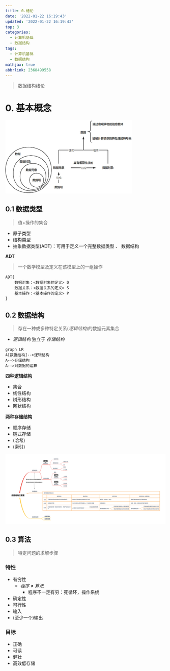 ```yaml
---
title: 0.绪论
date: '2022‎-‎01‎-‎22 ‏‎16:19:43'
updated: '2022‎-‎01‎-‎22 ‏‎16:19:43'
top: 3
categories:
  - 计算机基础
  - 数据结构
tags:
  - 计算机基础
  - 数据结构
mathjax: true
abbrlink: 2368499558
---
```


>   数据结构绪论

<!--more-->

# 0. 基本概念

<img src="0-绪论/image-20220122172609195-1645793917209.jpg" alt="image-20220122172609195" style="zoom:50%;" />

## 0.1 数据类型

>   值+操作的集合

-   原子类型
-   结构类型
-   抽象数据类型(ADT)：可用于定义一个完整数据类型 、 数据结构

**ADT**

>   一个数学模型及定义在该模型上的一组操作

```
ADT{
	数据对象：<数据对象的定义> D
	数据关系：<数据关系的定义> S
	基本操作：<基本操作的定义> P
}
```

<div STYLE="page-break-after: always;"></div>

## 0.2 数据结构

>   存在一种或多种特定关系(*逻辑结构*)的数据元素集合

-   *逻辑结构* 独立于 *存储结构*

```mermaid
graph LR
A[数据结构]-->逻辑结构
A-->存储结构
A-->对数据的运算
```

**四种逻辑结构**

-   集合
-   线性结构
-   树形结构
-   网状结构

**两种存储结构**

-   顺序存储
-   链式存储
-   (哈希)
-   (索引)

![数据结构三要素](0-绪论/数据结构三要素-1645793907509.png)

## 0.3 算法

>   特定问题的求解步骤

### 特性

-   有穷性
    -   *程序*  $\neq$ *算法*
        -   程序不一定有穷：死循环，操作系统
-   确定性
-   可行性
-   输入
-   (至少一个)输出

### 目标

-   正确
-   可读
-   健壮
-   高效低存储